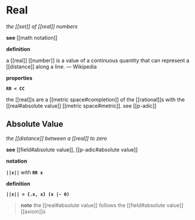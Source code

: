 # Real

_the [[set]] of [[real]] numbers_

**see** [[math notation]]

**definition**

a [[real]] [[number]] is a value of a continuous quantity that can represent a [[distance]] along a line. &mdash; Wikipedia

**properties**

**`RR < CC`**

the [[real]]s are a [[metric space#completion]] of the [[rational]]s with the [[real#absolute value]] [[metric space#metric]]. see [[p-adic]]

## Absolute Value

_the [[distance]] between a [[real]] to zero_

**see** [[field#absolute value]], [[p-adic#absolute value]]

**notation**

**`||x||`** with **`RR x`**

**definition**

**`||x|| = {.x, x} (x |- 0)`**

> **note** the [[real#absolute value]] follows the [[field#absolute value]] [[axiom]]s
